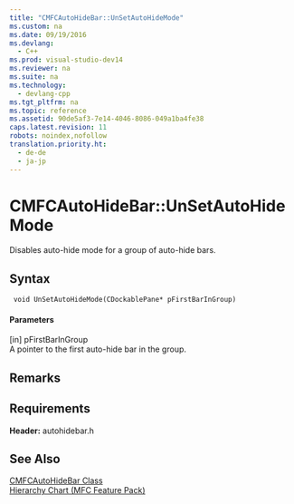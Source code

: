 ```yaml
---
title: "CMFCAutoHideBar::UnSetAutoHideMode"
ms.custom: na
ms.date: 09/19/2016
ms.devlang: 
  - C++
ms.prod: visual-studio-dev14
ms.reviewer: na
ms.suite: na
ms.technology: 
  - devlang-cpp
ms.tgt_pltfrm: na
ms.topic: reference
ms.assetid: 90de5af3-7e14-4046-8086-049a1ba4fe38
caps.latest.revision: 11
robots: noindex,nofollow
translation.priority.ht: 
  - de-de
  - ja-jp
---
```

# CMFCAutoHideBar::UnSetAutoHideMode
Disables auto-hide mode for a group of auto-hide bars.  
  
## Syntax  
  
```  
 void UnSetAutoHideMode(CDockablePane* pFirstBarInGroup)  
```  
  
#### Parameters  
 [in] pFirstBarInGroup  
 A pointer to the first auto-hide bar in the group.  
  
## Remarks  
  
## Requirements  
 **Header:** autohidebar.h  
  
## See Also  
 [CMFCAutoHideBar Class](../vs140/CMFCAutoHideBar-Class.md)   
 [Hierarchy Chart (MFC Feature Pack)](../vs140/Hierarchy-Chart.md)